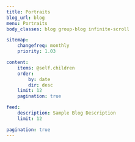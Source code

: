 ```yaml
---
title: Portraits
blog_url: blog
menu: Portraits
body_classes: blog group-blog infinite-scroll

sitemap:
    changefreq: monthly
    priority: 1.03

content:
    items: @self.children
    order:
        by: date
        dir: desc
    limit: 12
    pagination: true

feed:
    description: Sample Blog Description
    limit: 12

pagination: true
---
```

